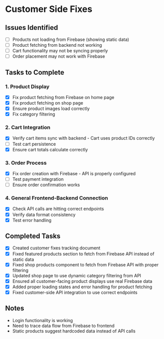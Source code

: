 # Customer Side Fixes

## Issues Identified

- [ ] Products not loading from Firebase (showing static data)
- [ ] Product fetching from backend not working
- [ ] Cart functionality may not be syncing properly
- [ ] Order placement may not work with Firebase

## Tasks to Complete

### 1. Product Display

- [x] Fix product fetching from Firebase on home page
- [x] Fix product fetching on shop page
- [x] Ensure product images load correctly
- [x] Fix category filtering

### 2. Cart Integration

- [x] Verify cart items sync with backend - Cart uses product IDs correctly
- [ ] Test cart persistence
- [x] Ensure cart totals calculate correctly

### 3. Order Process

- [x] Fix order creation with Firebase - API is properly configured
- [ ] Test payment integration
- [ ] Ensure order confirmation works

### 4. General Frontend-Backend Connection

- [x] Check API calls are hitting correct endpoints
- [x] Verify data format consistency
- [x] Test error handling

## Completed Tasks

- [x] Created customer fixes tracking document
- [x] Fixed featured products section to fetch from Firebase API instead of static data
- [x] Fixed shop products component to fetch from Firebase API with proper filtering
- [x] Updated shop page to use dynamic category filtering from API
- [x] Ensured all customer-facing product displays use real Firebase data
- [x] Added proper loading states and error handling for product fetching
- [x] Fixed customer-side API integration to use correct endpoints

## Notes

- Login functionality is working
- Need to trace data flow from Firebase to frontend
- Static products suggest hardcoded data instead of API calls
